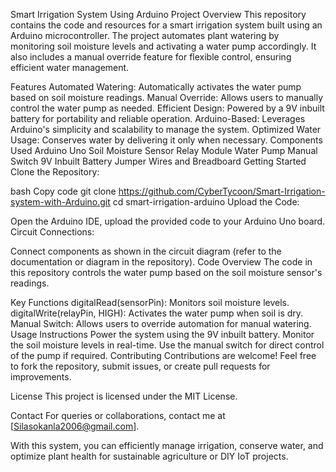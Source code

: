 Smart Irrigation System Using Arduino
Project Overview
This repository contains the code and resources for a smart irrigation system built using an Arduino microcontroller. The project automates plant watering by monitoring soil moisture levels and activating a water pump accordingly. It also includes a manual override feature for flexible control, ensuring efficient water management.

Features
Automated Watering: Automatically activates the water pump based on soil moisture readings.
Manual Override: Allows users to manually control the water pump as needed.
Efficient Design: Powered by a 9V inbuilt battery for portability and reliable operation.
Arduino-Based: Leverages Arduino's simplicity and scalability to manage the system.
Optimized Water Usage: Conserves water by delivering it only when necessary.
Components Used
Arduino Uno
Soil Moisture Sensor
Relay Module
Water Pump
Manual Switch
9V Inbuilt Battery
Jumper Wires and Breadboard
Getting Started
Clone the Repository:

bash
Copy code
git clone https://github.com/CyberTycoon/Smart-Irrigation-system-with-Arduino.git
cd smart-irrigation-arduino
Upload the Code:

Open the Arduino IDE, upload the provided code to your Arduino Uno board.
Circuit Connections:

Connect components as shown in the circuit diagram (refer to the documentation or diagram in the repository).
Code Overview
The code in this repository controls the water pump based on the soil moisture sensor's readings.

Key Functions
digitalRead(sensorPin): Monitors soil moisture levels.
digitalWrite(relayPin, HIGH): Activates the water pump when soil is dry.
Manual Switch: Allows users to override automation for manual watering.
Usage Instructions
Power the system using the 9V inbuilt battery.
Monitor the soil moisture levels in real-time.
Use the manual switch for direct control of the pump if required.
Contributing
Contributions are welcome! Feel free to fork the repository, submit issues, or create pull requests for improvements.

License
This project is licensed under the MIT License.

Contact
For queries or collaborations, contact me at [Silasokanla2006@gmail.com].

With this system, you can efficiently manage irrigation, conserve water, and optimize plant health for sustainable agriculture or DIY IoT projects.



